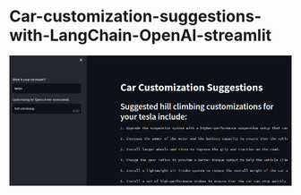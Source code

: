 # Car-customization-suggestions-with-LangChain-OpenAI-streamlit

![app screenshot](https://github.com/brianMutea/Car-customization-suggestions-with-LangChain-OpenAI-streamlit/blob/main/Screenshot%20from%202023-11-24%2009-49-47.png)
